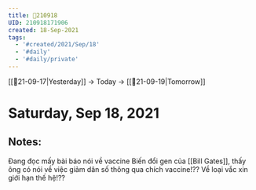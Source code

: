 ```yaml
---
title: 📝210918
UID: 210918171906
created: 18-Sep-2021
tags:
  - '#created/2021/Sep/18'
  - '#daily'
  - '#daily/private'
---
```

[[📝21-09-17|Yesterday]] -> Today -> [[📝21-09-19|Tomorrow]]
# Saturday, Sep 18, 2021

## Notes:
Đang đọc mấy bài báo nói về vaccine Biến đổi gen của [[Bill Gates]], thấy ông có nói về việc giảm dân số thông qua chích vaccine!??
Về loại vắc xin giới hạn thế hệ!??
